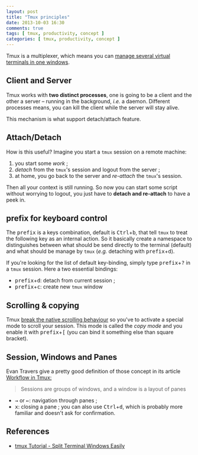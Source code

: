 ```yaml
---
layout: post
title: "Tmux principles"
date: 2013-10-03 16:30
comments: true
tags: [ tmux, productivity, concept ]
categories: [ tmux, productivity, concept ]
---
```

Tmux is a multiplexer, which means you can [manage several virtual terminals in one windows](https://en.wikipedia.org/wiki/Tmux).
<!--more-->
## Client and Server
Tmux works with **two distinct processes**, one is going to be a client and the other a server – running in the background, _i.e._ a daemon. Different processes means, you can kill the client while the server will stay alive.

This mechanism is what support detach/attach feature.

## Attach/Detach
How is this useful? Imagine you start a ``tmux`` session on a remote machine:

1. you start some _work_ ;
2. _detach_ from the ``tmux``'s session and logout from the server ;
3. at home, you go back to the server and _re-attach_ the ``tmux``'s session.

Then all your context is still running. So now you can start some script without worrying to logout, you just have to **detach and re-attach** to have a peek in.

## <kdb>prefix</kdb> for keyboard control
The <kbd>prefix</kbd> is a keys combination, default is <kbd>Ctrl</kbd>+<kbd>b</kbd>, that tell ``tmux`` to treat the following key as an internal action. So it basically create a namespace to distinguishes between what should be send directly to the terminal (default) and what should be manage by ``tmux`` (_e.g._ detaching with <kbd>prefix</kbd>+<kbd>d</kbd>).

If you're looking for the list of default key-binding, simply type <kbd>prefix</kbd>+<kbd>?</kbd> in a ``tmux`` session.
Here a two essential bindings:

* <kbd>prefix</kbd>+<kbd>d</kbd>: detach from current session ;
* <kbd>prefix</kbd>+<kbd>c</kbd>: create new ``tmux`` window


## Scrolling & copying
Tmux [break the native scrolling behaviour](http://youtu.be/wKEGA8oEWXw?t=4m55s) so you've to activate a special mode to scroll your session. This mode is called the *copy mode* and you enable it with <kbd>prefix</kbd>+<kbd>[</kbd> (you can bind it something else than square bracket).

## Session, Windows and Panes
Evan Travers give a pretty good definition of those concept in its article [Workflow in Tmux:](https://coderwall.com/p/_g2vpq)

<blockquote>Sessions are groups of windows, and a window is a layout of panes</blockquote>

* <kbd>→</kbd> or <kbd>←</kbd>: navigation through panes ;
* <kbd>x</kbd>: closing a pane ; you can also use <kbd>Ctrl</kbd>+<kbd>d</kbd>, which is probably more familiar and doesn't ask for confirmation.

## References

* [tmux Tutorial - Split Terminal Windows Easily](http://lukaszwrobel.pl/blog/tmux-tutorial-split-terminal-windows-easily)
